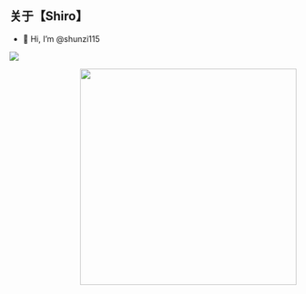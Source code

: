 

## 关于【Shiro】
- 👋 Hi, I’m @shunzi115

![](https://github-readme-activity-graph.cyclic.app/graph?username=wangrongding&theme=github)

<!---
shunzi115/shunzi115 is a ✨ special ✨ repository because its `README.md` (this file) appears on your GitHub profile.
You can click the Preview link to take a look at your changes.
--->
<img align='right' src="https://github-readme-stats.vercel.app/api?username=shunzi115&count_private=true&show_icons=true" width="380">


